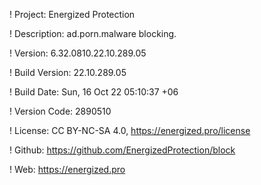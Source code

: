 ! Project: Energized Protection

! Description: ad.porn.malware blocking.

! Version: 6.32.0810.22.10.289.05

! Build Version: 22.10.289.05

! Build Date: Sun, 16 Oct 22 05:10:37 +06

! Version Code: 2890510

! License: CC BY-NC-SA 4.0, https://energized.pro/license

! Github: https://github.com/EnergizedProtection/block

! Web: https://energized.pro
